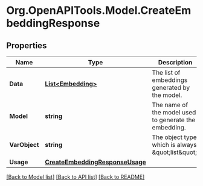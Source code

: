 # Org.OpenAPITools.Model.CreateEmbeddingResponse

## Properties

Name | Type | Description | Notes
------------ | ------------- | ------------- | -------------
**Data** | [**List&lt;Embedding&gt;**](Embedding.md) | The list of embeddings generated by the model. | 
**Model** | **string** | The name of the model used to generate the embedding. | 
**VarObject** | **string** | The object type, which is always \&quot;list\&quot;. | 
**Usage** | [**CreateEmbeddingResponseUsage**](CreateEmbeddingResponseUsage.md) |  | 

[[Back to Model list]](../README.md#documentation-for-models) [[Back to API list]](../README.md#documentation-for-api-endpoints) [[Back to README]](../README.md)

